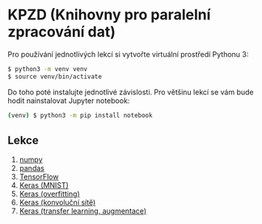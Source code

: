 # KPZD (Knihovny pro paralelní zpracování dat)
Pro používání jednotlivých lekcí si vytvořte virtuální prostředí Pythonu 3:
```bash
$ python3 -m venv venv
$ source venv/bin/activate
```

Do toho poté instalujte jednotlivé závislosti. Pro většinu lekcí se vám bude hodit nainstalovat
Jupyter notebook:
```bash
(venv) $ python3 -m pip install notebook
```

## Lekce
1) [numpy](numpy)
2) [pandas](pandas)
3) [TensorFlow](tf)
4) [Keras (MNIST)](ml/mnist)
5) [Keras (overfitting)](ml/overfit)
6) [Keras (konvoluční sítě)](ml/convnet)
7) [Keras (transfer learning, augmentace)](ml/transfer-learning)
